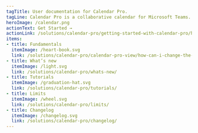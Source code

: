 ```yaml
---
tagTitle: User documentation for Calendar Pro.
tagLine: Calendar Pro is a collaborative calendar for Microsoft Teams. Add Calendar Pro into a channel to create a shared calendar with its members.
heroImage: /calendar.png
actionText: Get Started →
actionLink: /solutions/calendar-pro/getting-started-with-calendar-pro/how-can-i-change-the-name-of-the-calendar-pro-tab-/
items:
- title: Fundamentals​
  itemImage: /heart-book.svg
  link: /solutions/calendar-pro/calendar-pro-view/how-can-i-change-the-first-day-of-the-week-in-calendar-pro-/
- title: What’s new
  itemImage: /light.svg
  link: /solutions/calendar-pro/whats-new/
- title: Tutorials
  itemImage: /graduation-hat.svg
  link: /solutions/calendar-pro/tutorials/
- title: Limits
  itemImage: /wheel.svg
  link: /solutions/calendar-pro/limits/
- title: Changelog
  itemImage: /changelog.svg
  link: /solutions/calendar-pro/changelog/
---
```


<Overview />
<Hubspot />